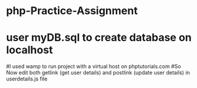 # php-Practice-Assignment
# user myDB.sql to create database on localhost
#I used wamp to run project with a virtual host on phptutorials.com
#So Now edit both getlink (get user details) and postlink (update user details) in userdetails.js file 
